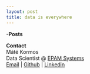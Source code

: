 ```yaml
---
layout: post
title: data is everywhere
---
```


**-Posts**  


**Contact**  
Máté Kormos  
Data Scientist @ [EPAM Systems](https://www.epam.com/)  
[Email](mailto:mate.kormos@gmail.com) | [Github](https://github.com/Mattiasz) | [Linkedin](https://www.linkedin.com/in/matekormos/)
